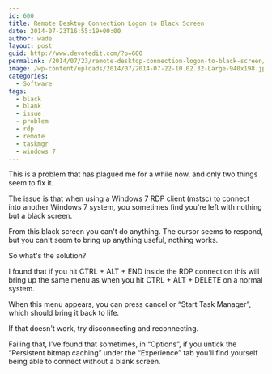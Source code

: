 ```yaml
---
id: 600
title: Remote Desktop Connection Logon to Black Screen
date: 2014-07-23T16:55:19+00:00
author: wade
layout: post
guid: http://www.devotedit.com/?p=600
permalink: /2014/07/23/remote-desktop-connection-logon-to-black-screen/
image: /wp-content/uploads/2014/07/2014-07-22-10.02.32-Large-940x198.jpg
categories:
  - Software
tags:
  - black
  - blank
  - issue
  - problem
  - rdp
  - remote
  - taskmgr
  - windows 7
---
```

This is a problem that has plagued me for a while now, and only two things seem to fix it.

The issue is that when using a Windows 7 RDP client (mstsc) to connect into another Windows 7 system, you sometimes find you're left with nothing but a black screen.

From this black screen you can't do anything. The cursor seems to respond, but you can't seem to bring up anything useful, nothing works.

So what's the solution?

<!--more-->

I found that if you hit CTRL + ALT + END inside the RDP connection this will bring up the same menu as when you hit CTRL + ALT + DELETE on a normal system.

When this menu appears, you can press cancel or &#8220;Start Task Manager&#8221;, which should bring it back to life.

If that doesn't work, try disconnecting and reconnecting.

Failing that, I've found that sometimes, in &#8220;Options&#8221;, if you untick the &#8220;Persistent bitmap caching&#8221; under the &#8220;Experience&#8221; tab you'll find yourself being able to connect without a blank screen.